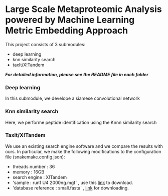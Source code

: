 # Large Scale Metaproteomic Analysis powered by Machine Learning Metric Embedding Approach

This project consists of 3 submodules:
* deep learning
* knn similarity search
* taxIt/X!Tandem

***For detailed information, please see the README file in each folder***

### Deep learning
In this submodule, we develope a siamese convolutional network

### Knn similarity search
Here, we performe peptide identification using the Knnn similarity search

### TaxIt/X!Tandem
We use an existing search engine software and we compare the results with ours.
In particular, we make the following modifications to the configuration file (snakemake.config.json):
- threads number : 36
- memory : 16GB
- search engine : X!Tandem
- 'sample : run1 U4 2000ng.mgf' , use this [link](ftp://ftp.pride.ebi.ac.uk/pride/data/archive/2017/05/PXD006118) to download.
- 'database reference : small.fasta' , [link](https://owncloud.hpi.de/s/fa0aV3lp4Mu8Upq) for downloading.
